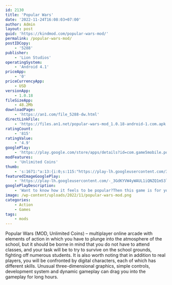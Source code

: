 ```yaml
---
id: 2130
title: 'Popular Wars'
date: '2022-11-24T16:08:03+07:00'
author: Admin
layout: post
guid: 'https://kindmod.com/popular-wars-mod/'
permalink: /popular-wars-mod/
postIDCopy:
    - '5288'
publisher:
    - 'Lion Studios'
operatingSystem:
    - 'Android 4.1'
priceApp:
    - '0'
priceCurrencyApp:
    - USD
versionApp:
    - 1.0.18
fileSizeApp:
    - 48.2Mb
downloadPage:
    - 'https://an1.com/file_5288-dw.html'
directLinkFile:
    - 'https://files.an1.net/popular-wars-mod_1.0.18-android-1.com.apk'
ratingCount:
    - '815'
ratingValue:
    - '4.9'
googlePlay:
    - 'https://play.google.com/store/apps/details?id=com.game5mobile.popular'
modFeatures:
    - 'Unlimited Coins'
thumb:
    - 's:1671:"a:13:{i:0;s:115:"https://play-lh.googleusercontent.com/3taxqq71V8qdWrDqYu40t32fphYPc0flh-3GAuPNudBYmFG5S8tlTEQtEb2yifix7J8=w526-h296";i:1;s:115:"https://play-lh.googleusercontent.com/D1XqbhnBWnTLIqMIhaflXu_ISuIX3K2zApisox0cgWlATwECtEsvHhUJIfrD-A2-2-k=w526-h296";i:2;s:114:"https://play-lh.googleusercontent.com/6oEog6trFBR_wDB84FaAMnL6amsCVjJvFOButyu7IvGx7rX1xrYpwGKH4NizNhObQQ=w526-h296";i:3;s:116:"https://play-lh.googleusercontent.com/hPhCxod-iGZiyp5O-h1FWJ9qish1YiraibdeJjiWGS66meM1nU_ai4AlISmULkpZPGV8=w526-h296";i:4;s:114:"https://play-lh.googleusercontent.com/yhFgIEXkyufdJfV_oDXMkrtk9LO08OFFR8-jpB9Yl2FaioljcBhb3a_UU7XVYZFs9g=w526-h296";i:5;s:115:"https://play-lh.googleusercontent.com/JEiX5MD0mur8axNpHicOzLgwwxLa5BT4xOo1a45OvgwBFqhUpD3kYWdvITf9_bYEkM8=w526-h296";i:6;s:114:"https://play-lh.googleusercontent.com/kBAADfwNPfdhMo0teOV_BZvCKqyl6OQI4HCiZNnLnYZLjsJG-UnmrbQei_VO40FbWA=w526-h296";i:7;s:116:"https://play-lh.googleusercontent.com/6v3JJmXDCrLXevtm09bf1avbH3xGG-YnzjJbeQg_CNQ_vFMqnAzad9jxE2Gut7tzqgUA=w526-h296";i:8;s:114:"https://play-lh.googleusercontent.com/OzQu2KJOWMTkZ89qr9hbWk6-XkxjfduZss8BLv_Wx3KEruorhguMNKpm_fCtp8FNOA=w526-h296";i:9;s:114:"https://play-lh.googleusercontent.com/gCBp8uElw6q07_BssS7cAgzrdbllU57sbNrmzH5xsYBaeLgp2Tb3YYfbXxse86643Q=w526-h296";i:10;s:115:"https://play-lh.googleusercontent.com/wCn_Wicjomx_ywa3IwzHNg1UDCFncNXd40drGXTXaniZqRu0Ldf7CJ7miZugIAlJ_FM=w526-h296";i:11;s:115:"https://play-lh.googleusercontent.com/9u9rh-qtI3nQ_f6QGf5sil2VZsCvBSog3iTbsW_pus79c8h0g2uVLCDeQYYErVnfCYU=w526-h296";i:12;s:115:"https://play-lh.googleusercontent.com/RZYBtBQqgGpwCAMAPA3cHuYU8dQMShZOBsRV1QU694EMUgXNWgO9qCE-KnpeI6x60gs=w526-h296";}";'
featuredImageGooglePlay:
    - 'https://play-lh.googleusercontent.com/-_3GdKYVW4yWAUL1iQNZQ1m53lfAysbKks4A16Z7ja6TzgnhzKw1f0p1DBK-hMMjYy8'
googlePlayDescription:
    - 'Want to know how it feels to be popular?Then this game is for you!.Then this game is for you!.'
image: /wp-content/uploads/2022/11/popular-wars-mod.png
categories:
    - Action
    - Games
tags:
    - mods
---
```


Popular Wars (MOD, Unlimited Coins) – multiplayer online arcade with elements of action in which you have to plunge into the atmosphere of the school, but it should be borne in mind that you do not have to attend classes, and your task will be to try to survive on the school grounds, fighting off numerous students. It is also worth noting that in addition to real players, you will be confronted by digital characters, each of which has different skills. Unusual three-dimensional graphics, simple controls, development system and dynamic gameplay can drag you into the gameplay for long hours.